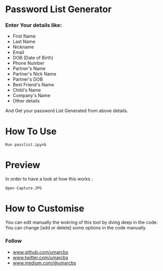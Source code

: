 # Password List Generator
### Enter Your details like:
- First Name
- Last Name
- Nickname
- Email
- DOB (Date of Birth)
- Phone Number
- Partner's Name
- Partner's Nick Name
- Partner's DOB
- Best Friend's Name
- Child's Name
- Company's Name
- Other details

And Get your password List Generated from above details.

# How To Use

```
Run passlist.ipynb 
```

# Preview
In order to have a look at how this works :
```
Open Capture.JPG
```

# How to Customise
You can edit manually the wokring of this tool by dving deep in the code. 
You can change [add or delete] some options in the code manually.


### Follow
- www.github.com/umarcbs
- www.twitter.com/umarcbs
- www.medium.com/@umarcbs